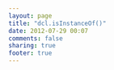 ```yaml
---
layout: page
title: "dcl.isInstanceOf()"
date: 2012-07-29 00:07
comments: false
sharing: true
footer: true
---
```

